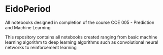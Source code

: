 # EidoPeriod
All notebooks designed in completion of the course COE 005 - Prediction and Machine Learning


This repository contains all notebooks created ranging from basic machine learning algorithm to deep learning algorithms such as convolutional neural networks to reinforcement learning
